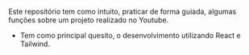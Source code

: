Este repositório tem como intuito, praticar de forma guiada, algumas funções sobre um projeto realizado no Youtube. 
- Tem como principal quesito, o desenvolvimento utilizando React e Tailwind.
